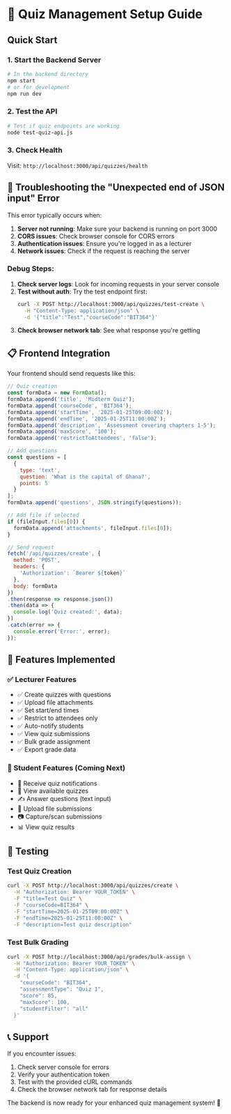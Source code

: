 # 🚀 Quiz Management Setup Guide

## Quick Start

### 1. Start the Backend Server
```bash
# In the backend directory
npm start
# or for development
npm run dev
```

### 2. Test the API
```bash
# Test if quiz endpoints are working
node test-quiz-api.js
```

### 3. Check Health
Visit: `http://localhost:3000/api/quizzes/health`

## 🔧 Troubleshooting the "Unexpected end of JSON input" Error

This error typically occurs when:

1. **Server not running**: Make sure your backend is running on port 3000
2. **CORS issues**: Check browser console for CORS errors
3. **Authentication issues**: Ensure you're logged in as a lecturer
4. **Network issues**: Check if the request is reaching the server

### Debug Steps:

1. **Check server logs**: Look for incoming requests in your server console
2. **Test without auth**: Try the test endpoint first:
   ```bash
   curl -X POST http://localhost:3000/api/quizzes/test-create \
     -H "Content-Type: application/json" \
     -d '{"title":"Test","courseCode":"BIT364"}'
   ```
3. **Check browser network tab**: See what response you're getting

## 📋 Frontend Integration

Your frontend should send requests like this:

```javascript
// Quiz creation
const formData = new FormData();
formData.append('title', 'Midterm Quiz');
formData.append('courseCode', 'BIT364');
formData.append('startTime', '2025-01-25T09:00:00Z');
formData.append('endTime', '2025-01-25T11:00:00Z');
formData.append('description', 'Assessment covering chapters 1-5');
formData.append('maxScore', '100');
formData.append('restrictToAttendees', 'false');

// Add questions
const questions = [
  {
    type: 'text',
    question: 'What is the capital of Ghana?',
    points: 5
  }
];
formData.append('questions', JSON.stringify(questions));

// Add file if selected
if (fileInput.files[0]) {
  formData.append('attachments', fileInput.files[0]);
}

// Send request
fetch('/api/quizzes/create', {
  method: 'POST',
  headers: {
    'Authorization': `Bearer ${token}`
  },
  body: formData
})
.then(response => response.json())
.then(data => {
  console.log('Quiz created:', data);
})
.catch(error => {
  console.error('Error:', error);
});
```

## 🎯 Features Implemented

### ✅ Lecturer Features
- ✅ Create quizzes with questions
- ✅ Upload file attachments
- ✅ Set start/end times
- ✅ Restrict to attendees only
- ✅ Auto-notify students
- ✅ View quiz submissions
- ✅ Bulk grade assignment
- ✅ Export grade data

### 🔄 Student Features (Coming Next)
- 📝 Receive quiz notifications
- 👀 View available quizzes
- ✍️ Answer questions (text input)
- 📎 Upload file submissions
- 📷 Capture/scan submissions
- 📊 View quiz results

## 🧪 Testing

### Test Quiz Creation
```bash
curl -X POST http://localhost:3000/api/quizzes/create \
  -H "Authorization: Bearer YOUR_TOKEN" \
  -F "title=Test Quiz" \
  -F "courseCode=BIT364" \
  -F "startTime=2025-01-25T09:00:00Z" \
  -F "endTime=2025-01-25T11:00:00Z" \
  -F "description=Test quiz description"
```

### Test Bulk Grading
```bash
curl -X POST http://localhost:3000/api/grades/bulk-assign \
  -H "Authorization: Bearer YOUR_TOKEN" \
  -H "Content-Type: application/json" \
  -d '{
    "courseCode": "BIT364",
    "assessmentType": "Quiz 1",
    "score": 85,
    "maxScore": 100,
    "studentFilter": "all"
  }'
```

## 📞 Support

If you encounter issues:
1. Check server console for errors
2. Verify your authentication token
3. Test with the provided cURL commands
4. Check the browser network tab for response details

The backend is now ready for your enhanced quiz management system! 🎉